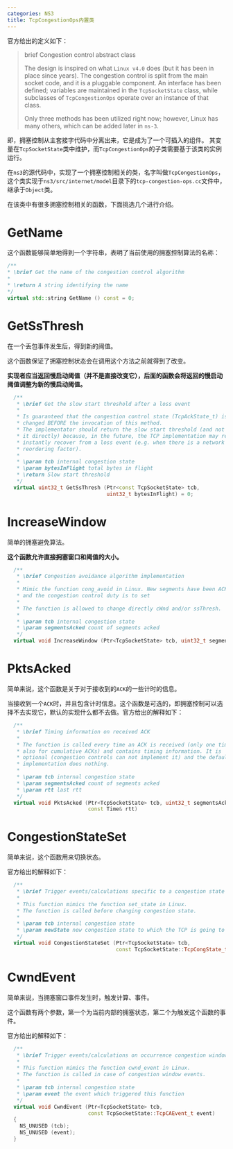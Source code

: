 ```yaml
---
categories: NS3
title: TcpCongestionOps内置类
---
```


官方给出的定义如下：

> brief Congestion control abstract class
>
> The design is inspired on what `Linux v4.0` does (but it has been in place since years). The congestion control is split from the main socket code, and it is a pluggable component. An interface has been defined; variables are maintained in the `TcpSocketState` class, while subclasses of `TcpCongestionOps` operate over an instance of that class.
>
>  Only three methods has been utilized right now; however, Linux has many others, which can be added later in `ns-3`.

即，拥塞控制从主套接字代码中分离出来，它是成为了一个可插入的组件。 其变量在`TcpSocketState`类中维护，而`TcpCongestionOps`的子类需要基于该类的实例运行。

在`ns3`的源代码中，实现了一个拥塞控制相关的类，名字叫做`TcpCongestionOps`，这个类实现于`ns3/src/internet/model`目录下的`tcp-congestion-ops.cc`文件中，继承于`Object`类。

在该类中有很多拥塞控制相关的函数，下面挑选几个进行介绍。

# GetName

这个函数能够简单地得到一个字符串，表明了当前使用的拥塞控制算法的名称：

```c++
/**
* \brief Get the name of the congestion control algorithm
*
* \return A string identifying the name
*/
virtual std::string GetName () const = 0;
```

# GetSsThresh

在一个丢包事件发生后，得到新的阈值。

这个函数保证了拥塞控制状态会在调用这个方法之前就得到了改变。

**实现者应当返回慢启动阈值（并不是直接改变它），后面的函数会将返回的慢启动阈值调整为新的慢启动阈值。**

```c++
  /**
   * \brief Get the slow start threshold after a loss event
   *
   * Is guaranteed that the congestion control state (TcpAckState_t) is
   * changed BEFORE the invocation of this method.
   * The implementator should return the slow start threshold (and not change
   * it directly) because, in the future, the TCP implementation may require to
   * instantly recover from a loss event (e.g. when there is a network with an high
   * reordering factor).
   *
   * \param tcb internal congestion state
   * \param bytesInFlight total bytes in flight
   * \return Slow start threshold
   */
  virtual uint32_t GetSsThresh (Ptr<const TcpSocketState> tcb,
                                uint32_t bytesInFlight) = 0;
```

# IncreaseWindow

简单的拥塞避免算法。

**这个函数允许直接拥塞窗口和阈值的大小。**

```c++
  /**
   * \brief Congestion avoidance algorithm implementation
   *
   * Mimic the function cong_avoid in Linux. New segments have been ACKed,
   * and the congestion control duty is to set
   *
   * The function is allowed to change directly cWnd and/or ssThresh.
   *
   * \param tcb internal congestion state
   * \param segmentsAcked count of segments acked
   */
  virtual void IncreaseWindow (Ptr<TcpSocketState> tcb, uint32_t segmentsAcked) = 0;
```

# PktsAcked

简单来说，这个函数是关于对于接收到的`ACK`的一些计时的信息。

当接收到一个`ACK`时，并且包含计时信息。这个函数是可选的，即拥塞控制可以选择不去实现它，默认的实现什么都不去做。官方给出的解释如下：

```c++
  /**
   * \brief Timing information on received ACK
   *
   * The function is called every time an ACK is received (only one time
   * also for cumulative ACKs) and contains timing information. It is
   * optional (congestion controls can not implement it) and the default
   * implementation does nothing.
   *
   * \param tcb internal congestion state
   * \param segmentsAcked count of segments acked
   * \param rtt last rtt
   */
  virtual void PktsAcked (Ptr<TcpSocketState> tcb, uint32_t segmentsAcked,
                          const Time& rtt)
```

# CongestionStateSet

简单来说，这个函数用来切换状态。

官方给出的解释如下：

```c++
  /**
   * \brief Trigger events/calculations specific to a congestion state
   *
   * This function mimics the function set_state in Linux.
   * The function is called before changing congestion state.
   *
   * \param tcb internal congestion state
   * \param newState new congestion state to which the TCP is going to switch
   */
  virtual void CongestionStateSet (Ptr<TcpSocketState> tcb,
                                   const TcpSocketState::TcpCongState_t newState)
```

# CwndEvent

简单来说，当拥塞窗口事件发生时，触发计算、事件。

这个函数有两个参数，第一个为当前内部的拥塞状态，第二个为触发这个函数的事件。

官方给出的解释如下：

```c++
  /**
   * \brief Trigger events/calculations on occurrence congestion window event
   *
   * This function mimics the function cwnd_event in Linux.
   * The function is called in case of congestion window events.
   *
   * \param tcb internal congestion state
   * \param event the event which triggered this function
   */
  virtual void CwndEvent (Ptr<TcpSocketState> tcb,
                          const TcpSocketState::TcpCAEvent_t event)
  {
    NS_UNUSED (tcb);
    NS_UNUSED (event);
  }
```

